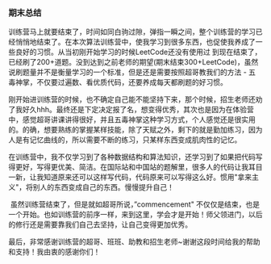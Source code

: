 ### 期末总结

​	训练营马上就要结束了，时间如同白驹过隙，弹指一瞬之间，整个训练营的学习已经悄悄地结束了。在本次算法训练营中，使我学习到很多东西，也促使我养成了一些良好的习惯。从当初刚开始学习的时候LeetCode还没有使用过 到现在结束了，已经刷了200+道题。没到达到之前老师的期望(期末结束300+LeetCode)，虽然说刷题量并不是衡量学习的一个标准，但是还是需要按照超哥教我们的方法 - 五毒神掌，不仅要过遍数、看优质代码，还要养成每天都刷题的好习惯。

​	刚开始进训练营的时候，也不确定自己能不能坚持下来，那个时候，招生老师还劝了我好久hhh。最终还是下定决定报了名，想变得优秀，其次也是因为在体验营中，感觉超哥讲课讲得很好，并且五毒神掌这种学习方式，个人感觉还是很实用的。的确，想要熟练的掌握某样技能，除了天赋之外，剩下的就是勤加练习，因为人是有记忆曲线的，所以需要不断的练习，只某样东西变成肌肉性的记忆。

​	在训练营中，我不仅学习到了各种数据结构和算法知识，还学习到了如果把代码写得更好，写得更优美、简洁。在国际站和中国站的题解里，很多人的代码让我耳目一新，让我知道原来还可以这样写代码，代码原来可以写得这么好。惯用"拿来主义"，将别人的东西变成自己的东西。慢慢提升自己！

​	虽然训练营结束了，但是就如超哥所说，”commencement" 不仅仅是结束，也是一个开始。也如训练营的前序一样，来到这里，学会才是开始！师父领进门，以后的修行还是需要靠我们自己去坚持，让自己变得更加优秀。

​	最后，非常感谢训练营的超哥、班班、助教和招生老师~谢谢这段时间给我的帮助和支持！我由衷的感谢你们！